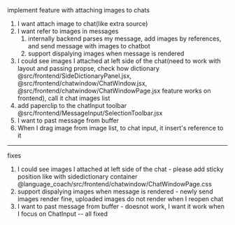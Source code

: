 


 implement feature with attaching images to chats
1) I want attach image to chat(like extra source)
2) I want refer to images in messages
   1) internally backend parses my message, add images by 
references, and send message with  images to chatbot
   1) support dispalying images when message is rendered
1) I could see images I attached at left side of the 
chat(need
to work with layout and passing propse, check how dictionary 
@src/frontend/SideDictionaryPanel.jsx, 
@src/frontend/chatwindow/ChatWindow.jsx, 
@src/frontend/chatwindow/ChatWindowPage.jsx  feature works on 
frontend), call it chat images list
1) add paperclip to the chatInput toolbar 
@src/frontend/MessageInput/SelectionToolbar.jsx 
1) I want to past message from buffer 
2) When I drag image from image list, to chat input, it 
insert's reference to it

---
fixes

1) I could see images I attached at left side of the 
chat - please add sticky position like with sidedictionary container @language_coach/src/frontend/chatwindow/ChatWindowPage.css
2) support dispalying images when message is rendered  - newly send images render fine, uploaded images do not render when I reopen chat
3) I want to past message from buffer - doesnot work, I want it work when I focus on ChatInput
--
all fixed